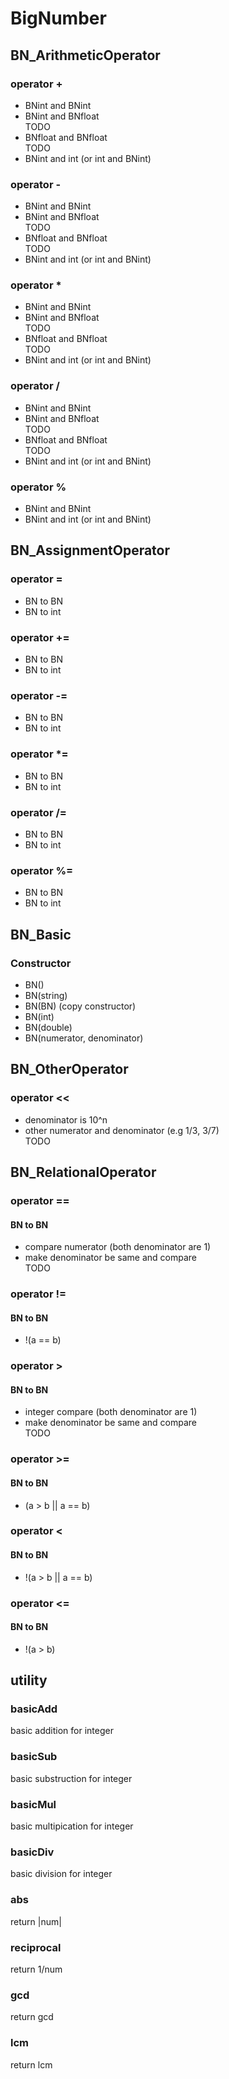 # BigNumber
## BN_ArithmeticOperator
### operator +
- BNint and BNint
- BNint and BNfloat  
TODO
- BNfloat and BNfloat  
TODO
- BNint and int (or int and BNint)

### operator -
- BNint and BNint
- BNint and BNfloat  
TODO
- BNfloat and BNfloat  
TODO
- BNint and int (or int and BNint)

### operator *
- BNint and BNint
- BNint and BNfloat  
TODO
- BNfloat and BNfloat  
TODO
- BNint and int (or int and BNint)

### operator /
- BNint and BNint
- BNint and BNfloat  
TODO
- BNfloat and BNfloat  
TODO
- BNint and int (or int and BNint)

### operator %
- BNint and BNint
- BNint and int (or int and BNint)


## BN_AssignmentOperator
### operator =
- BN to BN
- BN to int
### operator +=
- BN to BN
- BN to int
### operator -=
- BN to BN
- BN to int
### operator *=
- BN to BN
- BN to int
### operator /=
- BN to BN
- BN to int
### operator %=
- BN to BN
- BN to int


## BN_Basic
### Constructor
- BN()
- BN(string)
- BN(BN) (copy constructor)
- BN(int)
- BN(double)
- BN(numerator, denominator)


## BN_OtherOperator
### operator <<
- denominator is 10^n
- other numerator and denominator (e.g 1/3, 3/7)  
TODO


## BN_RelationalOperator
### operator ==
#### BN to BN
- compare numerator (both denominator are 1) 
- make denominator be same and compare  
TODO

### operator !=
#### BN to BN
- !(a == b)

### operator >
#### BN to BN
- integer compare (both denominator are 1)
- make denominator be same and compare  
TODO

### operator >=
#### BN to BN
- (a > b || a == b)

### operator <
#### BN to BN
- !(a > b || a == b)

### operator <=
#### BN to BN
- !(a > b)


## utility
### basicAdd
basic addition for integer
### basicSub
basic substruction for integer
### basicMul
basic multipication for integer
### basicDiv
basic division for integer

### abs
return |num|
### reciprocal
return 1/num
### gcd
return gcd
### lcm
return lcm
